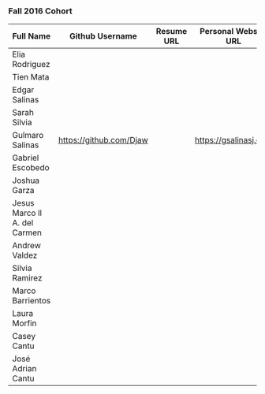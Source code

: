 ### Fall 2016 Cohort

| Full Name          				    | Github Username   | Resume URL                                | Personal Website URL              |
|-------------------------------|-------------------|-------------------------------------------|-----------------------------------|           
| Elia Rodriguez								|										|																						| 																	|
| Tien Mata											|										|																						| 																	|										
| Edgar Salinas									|										|																						| 																	|
| Sarah Silvia									|										|																						| 																	|
| Gulmaro Salinas								|	https://github.com/Djaw	|	|	https://gsalinasj.com																				| 																	|
| Gabriel Escobedo							|										|																						| 																	|
| Joshua Garza									|										|																						| 																	|
| Jesus Marco ll A. del Carmen  |										|																						| 																	|
| Andrew Valdez								  |										|																						| 																	|
| Silvia Ramirez								|										|																						| 																	|
| Marco Barrientos							|										|																						| 																	|
| Laura Morfin									|										|																						| 																	|
| Casey Cantu										|										|																						| 																	|
| José Adrian Cantu							|										|																						| 																	|
